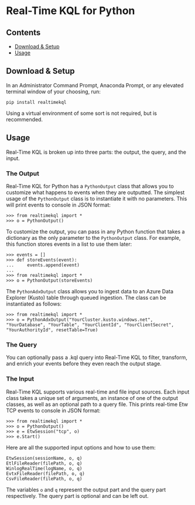 # Real-Time KQL for Python

## Contents

* [Download & Setup](#Setup)
* [Usage](#Usage)

## <a id="Setup">Download & Setup

In an Administrator Command Prompt, Anaconda Prompt, or any elevated terminal window of your choosing, run:

```
pip install realtimekql
```

Using a virtual environment of some sort is not required, but is recommended.

## <a id="Usage">Usage

Real-Time KQL is broken up into three parts: the output, the query, and the input. 

### The Output

Real-Time KQL for Python has a `PythonOutput` class that allows you to customize what happens to events when they are outputted. The simplest usage of the `PythonOutput` class is to instantiate it with no parameters. This will print events to console in JSON format:

```
>>> from realtimekql import *
>>> o = PythonOutput()
```

To customize the output, you can pass in any Python function that takes a dictionary as the only parameter to the `PythonOutput` class. For example, this function stores events in a list to use them later:

```
>>> events = []
>>> def storeEvents(event):
...		events.append(event)
...
>>> from realtimekql import *
>>> o = PythonOutput(storeEvents)
```

The `PythonAdxOutput` class allows you to ingest data to an Azure Data Explorer (Kusto) table through queued ingestion. The class can be instantiated as follows:

```
>>> from realtimekql import *
>>> o = PythonAdxOutput("YourCluster.kusto.windows.net", "YourDatabase", "YourTable", "YourClientId", "YourClientSecret", "YourAuthorityId", resetTable=True)
```



### The Query

You can optionally pass a .kql query into Real-Time KQL to filter, transform, and enrich your events before they even reach the output stage.



### The Input

Real-Time KQL supports various real-time and file input sources. Each input class takes a unique set of arguments, an instance of one of the output classes, as well as an optional path to a query file. This prints real-time Etw TCP events to console in JSON format:

```
>>> from realtimekql import *
>>> o = PythonOutput()
>>> e = EtwSession("tcp", o)
>>> e.Start()
```

Here are all the supported input options and how to use them:

```
EtwSession(sessionName, o, q)
EtlFileReader(filePath, o, q)
WinlogRealTime(logName, o, q)
EvtxFileReader(filePath, o, q)
CsvFileReader(filePath, o, q)
```

The variables `o` and `q` represent the output part and the query part respectively. The query part is optional and can be left out.



